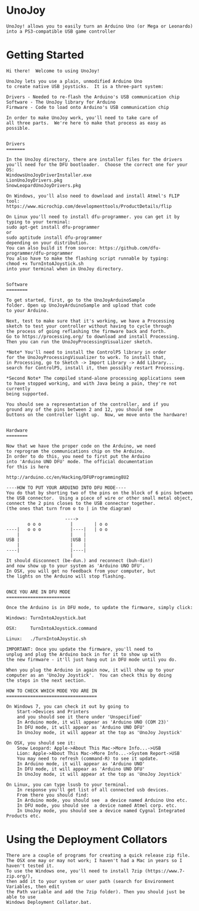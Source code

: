UnoJoy
======

	UnoJoy! allows you to easily turn an Arduino Uno (or Mega or Leonardo) into a PS3-compatible USB game controller


Getting Started
===============

	Hi there!  Welcome to using UnoJoy!

	UnoJoy lets you use a plain, unmodified Arduino Uno
	to create native USB joysticks.  It is a three-part system:

	Drivers - Needed to re-flash the Arduino's USB communication chip
	Software - The UnoJoy library for Arduino
	Firmware - Code to load onto Arduino's USB communication chip

	In order to make UnoJoy work, you'll need to take care of
	all three parts.  We're here to make that process as easy as
	possible.


	Drivers
	=======

	In the UnoJoy directory, there are installer files for the drivers
	you'll need for the DFU bootloader.  Choose the correct one for your OS:
	WindowsUnoJoyDriverInstaller.exe
	LionUnoJoyDrivers.pkg
	SnowLeopardUnoJoyDrivers.pkg

	On Windows, you'll also need to download and install Atmel's FLIP tool:
	https://www.microchip.com/developmenttools/ProductDetails/flip

	On Linux you'll need to install dfu-programmer. you can get it by typing to your terminal:
	sudo apt-get install dfu-programmer
	or
	sudo aptitude install dfu-programmer 
	depending on your distribution.
	You can also build it from source: https://github.com/dfu-programmer/dfu-programmer
	You also have to make the flashing script runnable by typing:
	chmod +x TurnIntoAJoystick.sh
	into your terminal when in UnoJoy directory.


	Software
	========

	To get started, first, go to the UnoJoyArduinoSample
	folder. Open up UnoJoyArduinoSample and upload that code
	to your Arduino.

	Next, test to make sure that it's working, we have a Processing
    sketch to test your controller without having to cycle through
	the process of going reflashing the firmware back and forth.
	Go to https://processing.org/ to download and install Processing.
	Then you can run the UnoJoyProcessingVisualizer sketch.
	
	*Note* You'll need to install the ControlP5 library in order
	for the UnoJoyProcessingVisualizer to work. To install that,
	in Processing, go to Sketch -> Import Library -> Add Library...
	search for ControlP5, install it, then possibly restart Processing.
	
	*Second Note* The compiled stand-alone processing applications seem
	to have stopped working, and with Java being a pain, they're not currently
	being supported. 
	
	You should see a representation of the controller, and if you
	ground any of the pins between 2 and 12, you should see
	buttons on the controller light up.  Now, we move onto the hardware!


	Hardware
	========

	Now that we have the proper code on the Arduino, we need
	to reprogram the communications chip on the Arduino.
	In order to do this, you need to first put the Arduino
	into 'Arduino UNO DFU' mode. The official documentation
	for this is here

	http://arduino.cc/en/Hacking/DFUProgramming8U2

	----HOW TO PUT YOUR ARDUINO INTO DFU MODE----
	You do that by shorting two of the pins on the block of 6 pins between
	the USB connector.  Using a piece of wire or other small metal object,
	connect the 2 pins closes to the USB connector together.
	(the ones that turn from o to | in the diagram)

						  ---->
			o o o           |        | o o 
	----|   o o o           |----|   | o o
		|                   |    |     
	USB |                   |USB |      
		|                   |    |   
	----|                   |----|
							|
	It should disconnect (be-dun.) and reconnect (buh-din!) 
	and now show up to your system as 'Arduino UNO DFU'.
	In OSX, you will get no feedback from your computer, but
	the lights on the Arduino will stop flashing.


	ONCE YOU ARE IN DFU MODE
	========================

	Once the Arduino is in DFU mode, to update the firmware, simply click:

	Windows: TurnIntoAJoystick.bat
			 
	OSX:     TurnIntoAJoystick.command
	
	Linux:   ./TurnIntoAJoystic.sh

	IMPORTANT: Once you update the firmware, you'll need to 
	unplug and plug the Arduino back in for it to show up with
	the new firmware - it'll just hang out in DFU mode until you do.

	When you plug the Arduino in again now, it will show up to your
	computer as an 'UnoJoy Joystick'.  You can check this by doing
	the steps in the next section.

	HOW TO CHECK WHICH MODE YOU ARE IN
	==================================

	On Windows 7, you can check it out by going to
		Start->Devices and Printers
		and you should see it there under 'Unspecified'
		In Arduino mode, it will appear as 'Arduino UNO (COM 23)'
		In DFU mode, it will appear as 'Arduino UNO DFU'
		In UnoJoy mode, it will appear at the top as 'UnoJoy Joystick'

	On OSX, you should see it:
		Snow Leopard: Apple->About This Mac->More Info...->USB
		Lion: Apple->About This Mac->More Info...->System Report->USB
		You may need to refresh (command-R) to see it update.
		In Arduino mode, it will appear as 'Arduino UNO'
		In DFU mode, it will appear as 'Arduino UNO DFU'
		In UnoJoy mode, it will appear at the top as 'UnoJoy Joystick'
	
	On Linux, you can type lsusb to your terminal.
		In response you'll get list of all connected usb devices.
		From there you should find:
		In Arduino mode, you should see  a device named Arduino Uno etc.
		In DFU mode, you should see  a device named Atmel corp. etc.
		In UnoJoy mode, you should see a device named Cygnal Integrated Products etc.


		
Using the Deployment Collators
==============================
	There are a couple of programs for creating a quick release zip file.
	The OSX one may or may not work; I haven't had a Mac in years so I haven't tested it.
	To use the Windows one, you'll need to install 7zip (https://www.7-zip.org/),
	then add it to your system or user path (search for Environment Variables, then edit
	the Path variable and add the 7zip folder). Then you should just be able to use
	Windows Deployment Collator.bat.
